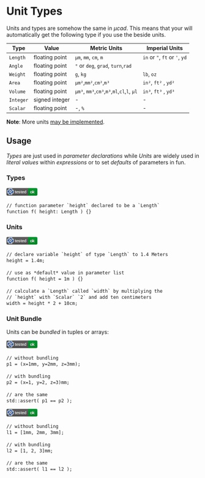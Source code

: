 # Unit Types

Units and types are somehow the same in *µcad*.
This means that your will automatically get the following type if you use the beside units.

| Type      | Value           | Metric Units                                | Imperial Units                 |
| --------- | --------------- | ------------------------------------------- | ------------------------------ |
| `Length`  | floating point  | `µm`, `mm`, `cm`, `m`                       | `in` or `"`, `ft` or `'`, `yd` |
| `Angle`   | floating point  | `°` or `deg`, `grad`, `turn`,`rad`          |                                |
| `Weight`  | floating point  | `g`, `kg`                                   | `lb`, `oz`                     |
| `Area`    | floating point  | `µm²`,`mm²`,`cm²`,`m³`                      | `in²`, `ft²` , `yd²`           |
| `Volume`  | floating point  | `µm³`, `mm³`,`cm³`,`m³`,`ml`,`cl`,`l`, `µl` | `in³`, `ft³` , `yd³`           |
| `Integer` | signed  integer | -                                           | -                              |
| `Scalar`  | floating point  | -, `%`                                      | -                              |

**Note**: More units [may be implemented](https://github.com/Rustfahrtagentur/microcad/issues/76).

## Usage

*Types* are just used in *parameter declarations* while *Units* are widely used in *literal values* within *expressions* or to set *defaults* of parameters in fun.

### Types

[![test](.test/unit_types.png)](.test/unit_types.log)

```µcad,unit_types
// function parameter `height` declared to be a `Length`
function f( height: Length ) {}
```

### Units

[![test](.test/unit_types_number_literals.png)](.test/unit_types_number_literals.log)

```µcad,unit_types_number_literals
// declare variable `height` of type `Length` to 1.4 Meters
height = 1.4m;

// use as *default* value in parameter list
function f( height = 1m ) {}

// calculate a `Length` called `width` by multiplying the
// `height` with `Scalar` `2` and add ten centimeters
width = height * 2 + 10cm;
```

### Unit Bundle

Units can be *bundled* in tuples or arrays:

[![test](.test/unit_types_bundling_tuple.png)](.test/unit_types_bundling_tuple.log)

```µcad,unit_types_bundling_tuple
// without bundling
p1 = (x=1mm, y=2mm, z=3mm);

// with bundling
p2 = (x=1, y=2, z=3)mm;

// are the same
std::assert( p1 == p2 );
```

[![test](.test/unit_types_bundling_array.png)](.test/unit_types_bundling_array.log)

```µcad,unit_types_bundling_array
// without bundling
l1 = [1mm, 2mm, 3mm];

// with bundling
l2 = [1, 2, 3]mm;

// are the same
std::assert( l1 == l2 );
```
